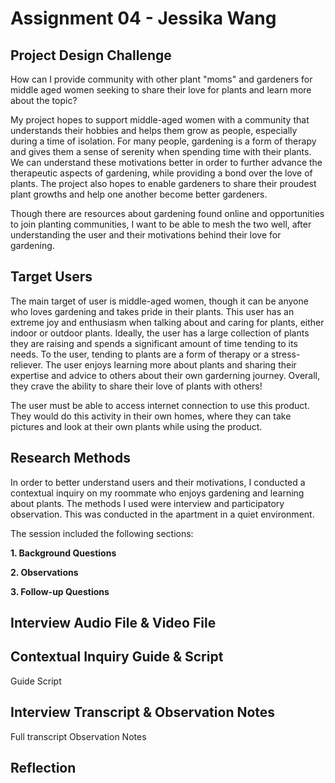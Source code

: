# Assignment 04 - Jessika Wang

## Project Design Challenge
How can I provide community with other plant "moms" and gardeners for middle aged women seeking to share their love for plants and learn more about the topic? 


My project hopes to support middle-aged women with a community that understands their hobbies and helps them grow as people, especially during a time of isolation. For many people, gardening is a form of therapy and gives them a sense of serenity when spending time with their plants. We can understand these motivations better in order to further advance the therapeutic aspects of gardening, while providing a bond over the love of plants. The project also hopes to enable gardeners to share their proudest plant growths and help one another become better gardeners. 


Though there are resources about gardening found online and opportunities to join planting communities, I want to be able to mesh the two well, after understanding the user and their motivations behind their love for gardening. 

## Target Users
The main target of user is middle-aged women, though it can be anyone who loves gardening and takes pride in their plants. This user has an extreme joy and enthusiasm when talking about and caring for plants, either indoor or outdoor plants. Ideally, the user has a large collection of plants they are raising and spends a significant amount of time tending to its needs. To the user, tending to plants are a form of therapy or a stress-reliever. The user enjoys learning more about plants and sharing their expertise and advice to others about their own garderning journey. Overall, they crave the ability to share their love of plants with others!


The user must be able to access internet connection to use this product. They would do this activity in their own homes, where they can take pictures and look at their own plants while using the product. 

## Research Methods
In order to better understand users and their motivations, I conducted a contextual inquiry on my roommate who enjoys gardening and learning about plants. The methods I used were interview and participatory observation. This was conducted in the apartment in a quiet environment. 


The session included the following sections:


**1. Background Questions**


**2. Observations**


**3. Follow-up Questions**

## Interview Audio File & Video File

## Contextual Inquiry Guide & Script
Guide
Script

## Interview Transcript & Observation Notes
Full transcript
Observation Notes

## Reflection
